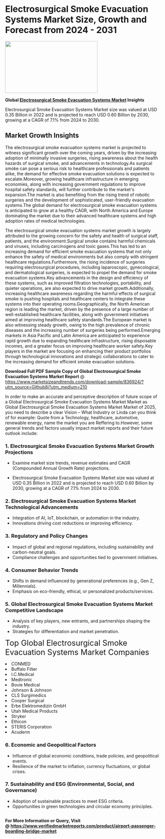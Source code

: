 <H1>Electrosurgical Smoke Evacuation Systems Market Size, Growth and Forecast from 2024 - 2031</H1><img class="aligncenter size-medium wp-image-584254" src="https://thirdeyenews.in/wp-content/uploads/2024/09/Global-Market-Research-300x168.jpeg" alt="" width="300" height="168" /><p><strong>Global&nbsp;<a href="https://www.marketsizeandtrends.com/download-sample/836924/?utm_source=Github8j?utm_medium=210">Electrosurgical Smoke Evacuation Systems Market</a> Insights</strong></p><p>Electrosurgical Smoke Evacuation Systems Market size was valued at USD 0.35 Billion in 2022 and is projected to reach USD 0.60 Billion by 2030, growing at a CAGR of 7.1% from 2024 to 2030.</p><p><h2>Market Growth Insights</h2> <p>The electrosurgical smoke evacuation systems market is projected to witness significant growth over the coming years, driven by the increasing adoption of minimally invasive surgeries, rising awareness about the health hazards of surgical smoke, and advancements in technology.As surgical smoke can pose a serious risk to healthcare professionals and patients alike, the demand for effective smoke evacuation solutions is expected to escalate.Moreover, growing healthcare infrastructure in emerging economies, along with increasing government regulations to improve hospital safety standards, will further contribute to the market's expansion.The market is also benefiting from the rising trend of robotic surgeries and the development of sophisticated, user-friendly evacuation systems.The global demand for electrosurgical smoke evacuation systems is anticipated to grow at a healthy CAGR, with North America and Europe dominating the market due to their advanced healthcare systems and high adoption rates of medical technologies.</p> <p>The electrosurgical smoke evacuation systems market growth is largely attributed to the growing concern for the safety and health of surgical staff, patients, and the environment.Surgical smoke contains harmful chemicals and viruses, including carcinogens and toxic gases.This has led to an increasing demand for efficient smoke evacuation systems that not only enhance the safety of medical environments but also comply with stringent healthcare regulations.Furthermore, the rising incidence of surgeries requiring electrosurgical procedures, including laparoscopic, gynecological, and dermatological surgeries, is expected to propel the demand for smoke evacuation systems.Key advancements in the design and efficiency of these systems, such as improved filtration technologies, portability, and quieter operations, are also expected to drive market growth.Additionally, increasing healthcare awareness regarding the harmful effects of surgical smoke is pushing hospitals and healthcare centers to integrate these systems into their operating rooms.Geographically, the North American region is leading the market, driven by the presence of a large number of well-established healthcare facilities, along with government initiatives aimed at improving healthcare safety standards.The European market is also witnessing steady growth, owing to the high prevalence of chronic diseases and the increasing number of surgeries being performed.Emerging markets in Asia Pacific and Latin America are anticipated to experience rapid growth due to expanding healthcare infrastructure, rising disposable incomes, and a greater focus on improving healthcare worker safety.Key players in the market are focusing on enhancing their product portfolios through technological innovations and strategic collaborations to cater to the increasing demand for efficient smoke evacuation solutions.</p> <p><span class=""><strong>Download Full PDF Sample Copy of Global Electrosurgical Smoke Evacuation Systems Market Report</strong> @ <a href="https://www.marketsizeandtrends.com/download-sample/836924/?utm_source=Github8j?utm_medium=210" target="_blank">https://www.marketsizeandtrends.com/download-sample/836924/?utm_source=Github8j?utm_medium=210</a></span></p><p>In order to make an accurate and perceptive description of future scope of a Global&nbsp;Electrosurgical Smoke Evacuation Systems Market Market as Global&nbsp;Electrosurgical Smoke Evacuation Systems Market Market of 2025, you need to describe a clear Vision &ndash; What Industry or Linda can you think of for example: Quote from a Technology, healthcare, automotive, renewable energy, name the market you are Reffering to.However, some general trends and factors usually impact market reports and their future outlook include:</p><h3>1.&nbsp;<strong>Electrosurgical Smoke Evacuation Systems Market Growth Projections</strong></h3><ul><li>Examine market size trends, revenue estimates and CAGR (Compounded Annual Growth Rate) projections.</li><li><p>Electrosurgical Smoke Evacuation Systems Market size was valued at USD 0.35 Billion in 2022 and is projected to reach USD 0.60 Billion by 2030, growing at a CAGR of 7.1% from 2024 to 2030.</p></li></ul><h3>2.&nbsp;<strong>Electrosurgical Smoke Evacuation Systems Market Technological Advancements</strong></h3><ul><li>Integration of AI, IoT, blockchain, or automation in the industry.</li><li>Innovations driving cost reductions or improving efficiency.</li></ul><h3>3.&nbsp;<strong>Regulatory and Policy Changes</strong></h3><ul><li>Impact of global and regional regulations, including sustainability and carbon-neutral goals.</li><li>Compliance challenges and opportunities tied to government initiatives.</li></ul><h3>4.&nbsp;<strong>Consumer Behavior Trends</strong></h3><ul><li>Shifts in demand influenced by generational preferences (e.g., Gen Z, Millennials).</li><li>Emphasis on eco-friendly, ethical, or personalized products/services.</li></ul><h3>5.&nbsp;<strong>Global Electrosurgical Smoke Evacuation Systems Market Competitive Landscape</strong></h3><ul><li>Analysis of key players, new entrants, and partnerships shaping the industry.</li><li>Strategies for differentiation and market penetration.</li></ul><p data-pm-slice="1 1 []"><span style="color: inherit; font-family: inherit; font-size: 25px;">Top Global Electrosurgical Smoke Evacuation Systems Market Companies</span></p><div class="" data-test-id=""><p><li>CONMED</li><li> Buffalo Filter</li><li> I.C.Medical</li><li> Medtronic</li><li> Bovie Medical</li><li> Johnson & Johnson</li><li> CLS Surgimedics</li><li> Cooper Surgical</li><li> Erbe Elektromedizin GmbH</li><li> Utah Medical Products</li><li> Stryker</li><li> Ethicon</li><li> STERIS Corporation</li><li> Acuderm</li></p></div><h3>6.&nbsp;<strong>Economic and Geopolitical Factors</strong></h3><ul><li>Influence of global economic conditions, trade policies, and geopolitical events.</li><li>Resilience of the market to inflation, currency fluctuations, or global crises.</li></ul><h3>7.&nbsp;<strong>Sustainability and ESG (Environmental, Social, and Governance)</strong></h3><ul><li>Adoption of sustainable practices to meet ESG criteria.</li><li>Opportunities in green technologies and circular economy principles.</li></ul><h2><strong style="font-size: 14px;">For More Information or Query, Visit @&nbsp;</strong><a style="background-color: #ffffff; font-size: 14px;" href="https://www.marketsizeandtrends.com/report/electrosurgical-smoke-evacuation-systems-market/" target="_blank">https://www.verifiedmarketreports.com/product/airport-passenger-boarding-bridge-market</a></h2>